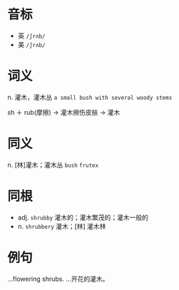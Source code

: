 # 音标

- 英 `/ʃrʌb/`
- 美 `/ʃrʌb/`

# 词义

n. 灌木，灌木丛
`a small bush with several woody stems`



sh ＋ rub(摩擦) → 灌木擦伤皮肤 → 灌木

# 同义

n. [林]灌木；灌木丛
`bush` `frutex`

# 同根

- adj. `shrubby` 灌木的；灌木繁茂的；灌木一般的
- n. `shrubbery` 灌木；[林] 灌木林

# 例句

...flowering shrubs.
…开花的灌木。


